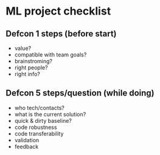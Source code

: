 # ML project checklist


## Defcon 1 steps (before start)

* value?
* compatible with team goals?
* brainstroming?
* right people?
* right info?


## Defcon 5 steps/question (while doing)

* who tech/contacts?
* what is the current solution?
* quick & dirty baseline?
* code robustness
* code transferability
* validation
* feedback
